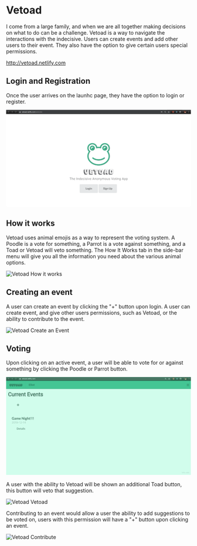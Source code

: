 # Vetoad
I come from a large family, and when we are all together making decisions on what to do can be a challenge. Vetoad is a way to navigate the interactions with the indecisive. Users can create events and add other users to their event. They also have the option to give certain users special permissions. 

http://vetoad.netlify.com

<b>Login and Registration</b>
------

Once the user arrives on the launhc page, they have the option to login or register.

![Vetoad Login](VetoadLoginGif.gif)

<b>How it works</b>
------

Vetoad uses animal emojis as a way to represent the voting system. A Poodle is a vote for something, a Parrot is a vote against something, and a Toad or Vetoad will veto something. The How It Works tab in the side-bar menu will give you all the information you need about the various animal options.

![Vetoad How it works](VetoadHowItWorksGif.gif)

<b>Creating an event</b>
------

A user can create an event by clicking the "+" button upon login. A user can create event, and give other users permissions, such as Vetoad, or the ability to contribute to the event. 

![Vetoad Create an Event](VetoadCreateGif.gif)

<b>Voting</b>
------
Upon clicking on an active event, a user will be able to vote for or against something by clicking the Poodle or Parrot button.

![Vetoad Vote](VetoadVoteGif.gif)

A user with the ability to Vetoad will be shown an additional Toad button, this button will veto that suggestion.

![Vetoad Vetoad](VetoadGif.gif)

Contributing to an event would allow a user the ability to add suggestions to be voted on, users with this permission will have a "+" button upon clicking an event.

![Vetoad Contribute](VetoadContributeGif.gif)



